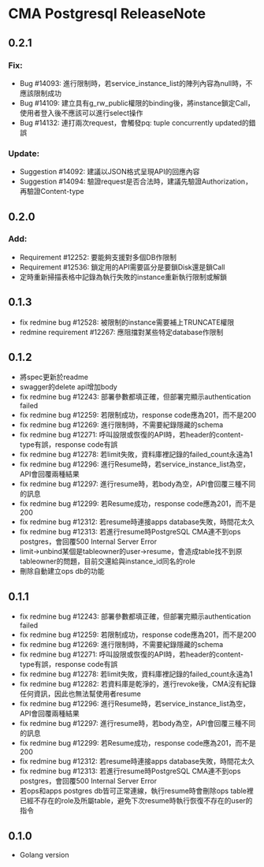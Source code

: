 # CMA Postgresql ReleaseNote

## 0.2.1

### Fix:
- Bug #14093: 進行限制時，若service_instance_list的陣列內容為null時，不應該限制成功
- Bug #14109: 建立具有g_rw_public權限的binding後，將instance鎖定Call，使用者登入後不應該可以進行select操作
- Bug #14132: 連打兩次request，會觸發pq: tuple concurrently updated的錯誤

### Update:
- Suggestion #14092: 建議以JSON格式呈現API的回應內容
- Suggestion #14094: 驗證request是否合法時，建議先驗證Authorization，再驗證Content-type

## 0.2.0

### Add:
- Requirement #12252: 要能夠支援對多個DB作限制
- Requirement #12536: 鎖定用的API需要區分是要鎖Disk還是鎖Call
- 定時重新掃描表格中記錄為執行失敗的instance重新執行限制或解鎖

## 0.1.3

- fix redmine bug #12528: 被限制的instance需要補上TRUNCATE權限
- redmine requirement #12267: 應阻擋對某些特定database作限制

## 0.1.2

- 將spec更新於readme
- swagger的delete api增加body
- fix redmine bug #12243: 部署參數都填正確，但部署完顯示authentication failed
- fix redmine bug #12259: 若限制成功，response code應為201，而不是200
- fix redmine bug #12269: 進行限制時，不需要紀錄隱藏的schema
- fix redmine bug #12271: 呼叫設限或恢復的API時，若header的content-type有誤，response code有誤
- fix redmine bug #12278: 若limit失敗，資料庫裡記錄的failed_count永遠為1
- fix redmine bug #12296: 進行Resume時，若service_instance_list為空，API會回覆兩種結果
- fix redmine bug #12297: 進行resume時，若body為空，API會回覆三種不同的訊息
- fix redmine bug #12299: 若Resume成功，response code應為201，而不是200
- fix redmine bug #12312: 若resume時連接apps database失敗，時間花太久
- fix redmine bug #12313: 若進行resume時PostgreSQL CMA連不到ops postgres，會回覆500 Internal Server Error
- limit→unbind某個是tableowner的user→resume，會造成table找不到原tableowner的問題，目前交還給與instance_id同名的role
- 刪除自動建立ops db的功能

## 0.1.1

- fix redmine bug #12243: 部署參數都填正確，但部署完顯示authentication failed
- fix redmine bug #12259: 若限制成功，response code應為201，而不是200
- fix redmine bug #12269: 進行限制時，不需要紀錄隱藏的schema
- fix redmine bug #12271: 呼叫設限或恢復的API時，若header的content-type有誤，response code有誤
- fix redmine bug #12278: 若limit失敗，資料庫裡記錄的failed_count永遠為1
- fix redmine bug #12282: 若資料庫是乾淨的，進行revoke後，CMA沒有紀錄任何資訊，因此也無法幫使用者resume
- fix redmine bug #12296: 進行Resume時，若service_instance_list為空，API會回覆兩種結果
- fix redmine bug #12297: 進行resume時，若body為空，API會回覆三種不同的訊息
- fix redmine bug #12299: 若Resume成功，response code應為201，而不是200
- fix redmine bug #12312: 若resume時連接apps database失敗，時間花太久
- fix redmine bug #12313: 若進行resume時PostgreSQL CMA連不到ops postgres，會回覆500 Internal Server Error
- 若ops和apps postgres db皆可正常連線，執行resume時會刪除ops table裡已經不存在的role及所屬table，避免下次resume時執行恢復不存在的user的指令

## 0.1.0

- Golang version
